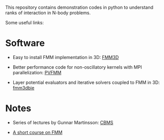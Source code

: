 This repository contains demonstration codes in python to understand ranks of interaction in N-body problems.

Some useful links:


Software
==========
* Easy to install FMM implementation in 3D:
[FMM3D](https://fmm3d.readthedocs.io/en/latest)

* Better performance code for non-oscillatory kernels with MPI parallelization: [PVFMM](https://pvfmm.org)

* Layer potential evaluators and iterative solvers coupled to FMM in 3D:
  [fmm3dbie](https://fmm3dbie.readthedocs.io/en/latest)

Notes
======

* Series of lectures by Gunnar Martinsson: [CBMS](http://amath.colorado.edu/faculty/martinss/2014_CBMS/)

* [A short course on FMM](https://web.njit.edu/~jiang/math614/beatson-greengard.pdf)

